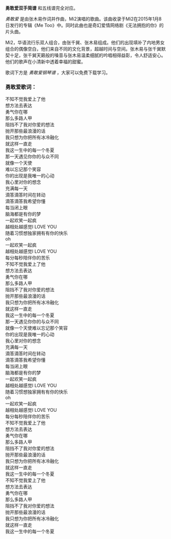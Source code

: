 

**勇敢爱双手简谱** 和五线谱完全对应。

_勇敢爱_ 是由张木易作词并作曲，Mi2演唱的歌曲。该曲收录于Mi2在2015年1月8日发行的专辑《Me
Too》中。同时此曲也是奇幻爱情网络剧《无法拥抱的你》的片头曲。

Mi2，华语流行乐双人组合，由张千巽、张木易组成。他们的出现填补了内地男女组合的偶像空白，他们来自不同的文化背景，超越时间与空间。张木易与张千巽默契十足，张千巽天籁般的嗓音与张木易温柔细腻的吟唱相得益彰，令人舒适安心。他们的歌声在小清新中透着幸福的甜蜜。

歌词下方是 _勇敢爱钢琴谱_ ，大家可以免费下载学习。

### 勇敢爱歌词：

不知不觉我爱上了他  
想方法去表达  
勇气你在哪  
那么多路人甲  
阻挡不了我对你爱的想法  
抛开那些最浪漫的话  
我只想为你把所有冰冷融化  
就这样一直走  
我这一生中的每一个冬夏  
那一天遇见你你的与众不同  
就像一个天使  
难以忘记那个笑容  
你的出现是我唯一的心动  
我心里对你的想念  
充满每一天  
滴答滴答时间在转动  
滴答滴答我希望你懂  
每当闭上眼  
脑海都是有你的梦  
一起欢笑一起疯  
越相处越感觉I LOVE YOU  
随着习惯想独家拥有有你的快乐  
oh  
一起欢笑一起疯  
越相处越感觉I LOVE YOU  
每分每秒陪伴你的苦乐  
不知不觉我爱上了他  
想方法去表达  
勇气你在哪  
那么多路人甲  
阻挡不了我对你爱的想法  
抛开那些最浪漫的话  
我只想为你把所有冰冷融化  
就这样一直走  
我这一生中的每一个冬夏  
那一天遇见你你的与众不同  
就像一个天使难以忘记那个笑容  
你的出现是我唯一的心动  
我心里对你的想念  
充满每一天  
滴答滴答时间在转动  
滴答滴答我希望你懂  
每当闭上眼  
脑海都是有你的梦  
一起欢笑一起疯  
越相处越感觉I LOVE YOU  
随着习惯想独家拥有有你的快乐  
oh  
一起欢笑一起疯  
越相处越感觉I LOVE YOU  
每分每秒陪伴你的苦乐  
不知不觉我爱上了他  
想方法去表达  
勇气你在哪  
那么多路人甲  
阻挡不了我对你爱的想法  
抛开那些最浪漫的话  
我只想为你把所有冰冷融化  
就这样一直走  
我这一生中的每一个冬夏  
不知不觉我爱上了他  
想方法去表达  
勇气你在哪  
那么多路人甲  
阻挡不了我对你爱的想法  
抛开那些最浪漫的话  
我只想为你把所有冰冷融化  
就这样一直走  
我这一生中的每一个冬夏

